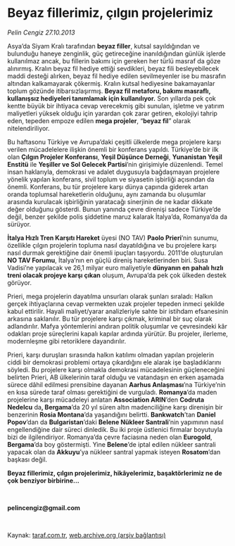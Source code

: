 # Beyaz fillerimiz, çılgın projelerimiz

*Pelin Cengiz 27.10.2013*

<div class="yazi"><p>Asya’da Siyam Kralı tarafından <b>beyaz filler</b>, kutsal sayıldığından ve bulunduğu haneye zenginlik, güç getireceğine inanıldığından günlük işlerde kullanılmaz ancak, bu fillerin bakımı için gereken her türlü masraf da göze alınırmış. Kralın beyaz fil hediye ettiği sevdikleri, beyaz fili besleyebilecek maddi desteği alırken, beyaz fil hediye edilen sevilmeyenler ise bu masrafın altından kalkamayarak çökermiş. Kralın kutsal hediyesine bakamayanlar toplum gözünde itibarsızlaşırmış. <b>Beyaz fil metaforu, bakımı masraflı, kullanışsız hediyeleri tanımlamak için kullanılıyor.</b> Son yıllarda pek çok kentte büyük bir ihtiyaca cevap verecekmiş gibi sunulan, işletme ve yatırım maliyetleri yüksek olduğu için yarardan çok zarar getiren, ekolojiyi tahrip eden, tepeden empoze edilen <b>mega projeler</b>, “<b>beyaz fil</b>” olarak nitelendiriliyor.</p>Bu haftasonu Türkiye ve Avrupa’daki çeşitli ülkelerde mega projelere karşı verilen mücadelelere ilişkin önemli bir konferans yapıldı. Türkiye’de bir ilk olan <b>Çılgın Projeler Konferansı</b>, <b>Yeşil Düşünce Derneği</b>, <b>Yunanistan Yeşil Enstitü</b> ile <b>Yeşiller ve Sol Gelecek Partisi</b>’nin girişimiyle düzenlendi. Temel insan haklarıyla, demokrasi ve adalet duygusuyla bağdaşmayan projelere yönelik yapılan konferans, sivil toplum ve siyasetin işbirliği açısından da önemli. Konferans, bu tür projelere karşı dünya çapında giderek artan oranda toplumsal hareketlerin olduğunu, aynı zamanda bu oluşumlar arasında kurulacak işbirliğinin yaratacağı sinerjinin de ne kadar dikkate değer olduğunu gösterdi. Bunun yanında çevre direnişi sadece Türkiye’de değil, benzer şekilde polis şiddetine maruz kalarak İtalya’da, Romanya’da da sürüyor.
<p><strong>İtalya Hızlı Tren Karşıtı Hareket</strong> üyesi (NO TAV) <b>Paolo Prieri</b>’nin sunumu, özellikle çılgın projelerin topluma nasıl dayatıldığına ve bu projelere karşı nasıl durmak gerektiğine dair önemli ipuçları taşıyordu. 2011’de oluşturulan <b>NO TAV Forumu</b>, İtalya’nın en güçlü direniş hareketlerinden biri. Susa Vadisi’ne yapılacak ve 26,1 milyar euro maliyetiyle <b>dünyanın en pahalı hızlı treni olacak projeye karşı çıkan</b> oluşum, Avrupa’da pek çok ülkeden destek görüyor.</p>
<p>Prieri, mega projelerin dayatılma unsurları olarak şunları sıraladı: Halkın gerçek ihtiyaçlarına cevap vermekten uzak projeler tepeden inmeci şekilde kabul ettirilir. Hayali maliyet/yarar analizleriyle sahte bir istihdam efsanesinin arkasına saklanılır. Bu tür projelere karşı çıkmak, kriminal bir suç olarak adlandırılır. Mafya yöntemlerini andıran politik oluşumlar ve çevresindeki kâr odakları proje süreçlerini kapalı kapılar ardında yürütür. Bu projeler, ilerleme, modernleşme gibi retoriklere dayandırılır. </p>Prieri, karşı duruşları sırasında halkın katılımı olmadan yapılan projelerin ciddi bir demokrasi problemi ortaya çıkardığını ele alarak işe başladıklarını söyledi. Bu projelere karşı olmakla demokrasi mücadelesinin güçleneceğini belirten Prieri, AB ülkelerinin taraf olduğu ve vatandaşın en erken aşamada sürece dâhil edilmesi prensibine dayanan <b>Aarhus Anlaşması</b>’na Türkiye’nin en kısa sürede taraf olması gerektiğini de vurguladı. <strong>Romanya</strong>’da maden projelerine karşı mücadeleyi anlatan <b>Association ARIN</b>’den <b>Codruta Nedelcu</b> da<b>, Bergama</b>’da 20 yıl süren altın madenciliğine karşı direnişin bir benzerinin <b>Rosia Montana</b>’da yaşandığını belirtti. <b>Bankwatch</b>’tan <b>Daniel Popov</b>’dan da <b>Bulgaristan</b>’daki <b>Belene Nükleer Santrali</b>’nin yapımının nasıl engellendiğine dair süreci dinledik. Bu iki proje üstlenici firmalar boyutuyla bizi de ilgilendiriyor. Romanya’da çevre faciasına neden olan <b>Eurogold</b>, <b>Bergama</b>’da boy göstermişti. Yine <b>Belene</b>’de iptal edilen nükleer santrali yapacak olan da <b>Akkuyu</b>’ya nükleer santral yapmak isteyen <b>Rosatom</b>’dan başkası değil.
<p><strong>Beyaz fillerimiz, çılgın projelerimiz, hikâyelerimiz, başaktörlerimiz ne de çok benziyor birbirine...</strong></p>
<p><strong></strong> </p><strong>pelincengiz@gmail.com</strong>
<p><strong></strong> </p>
</div>

Kaynak: [taraf.com.tr](http://www.taraf.com.tr:80/pelin-cengiz/makale-beyaz-fillerimiz-cilgin-projelerimiz.htm), [web.archive.org (arşiv bağlantısı)](http://web.archive.org/web/20131030040529/http://www.taraf.com.tr:80/pelin-cengiz/makale-beyaz-fillerimiz-cilgin-projelerimiz.htm)
